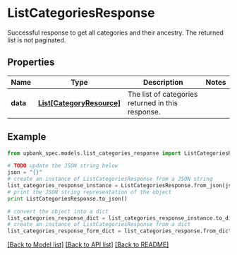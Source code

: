 # ListCategoriesResponse

Successful response to get all categories and their ancestry. The returned list is not paginated. 

## Properties

Name | Type | Description | Notes
------------ | ------------- | ------------- | -------------
**data** | [**List[CategoryResource]**](CategoryResource.md) | The list of categories returned in this response.  | 

## Example

```python
from upbank_spec.models.list_categories_response import ListCategoriesResponse

# TODO update the JSON string below
json = "{}"
# create an instance of ListCategoriesResponse from a JSON string
list_categories_response_instance = ListCategoriesResponse.from_json(json)
# print the JSON string representation of the object
print ListCategoriesResponse.to_json()

# convert the object into a dict
list_categories_response_dict = list_categories_response_instance.to_dict()
# create an instance of ListCategoriesResponse from a dict
list_categories_response_form_dict = list_categories_response.from_dict(list_categories_response_dict)
```
[[Back to Model list]](../README.md#documentation-for-models) [[Back to API list]](../README.md#documentation-for-api-endpoints) [[Back to README]](../README.md)


